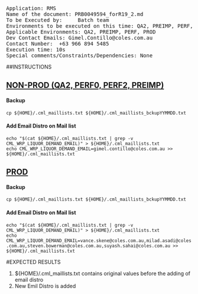<pre>
Application: RMS
Name of the document: PRB0049594_forR19_2.md
To be Executed by:     Batch team
Environments to be executed on this time: QA2, PREIMP, PERF, PROD
Applicable Environments: QA2, PREIMP, PERF, PROD
Dev Contact Emails: Gimel.Contillo@coles.com.au
Contact Number:  +63 966 894 5485
Execution time: 10s
Special comments/Constraints/Dependencies: None
</pre>

##INSTRUCTIONS

<h2><a href="#NONPROD">NON-PROD (QA2, PERF0, PERF2, PREIMP)</a></h2>

<h4>Backup</h4>
<code>cp ${HOME}/.cml_maillists.txt ${HOME}/.cml_maillists_bckupYYMMDD.txt</code>


<h4>Add Email Distro on Mail list</h4>
<code>echo "$(cat ${HOME}/.cml_maillists.txt | grep -v CML_WRP_LIQUOR_DEMAND_EMAIL)" > ${HOME}/.cml_maillists.txt</code>
<br/>
<code>echo CML_WRP_LIQUOR_DEMAND_EMAIL=gimel.contillo@coles.com.au >> ${HOME}/.cml_maillists.txt</code>

<h2><a href="#PROD">PROD</a></h2>

<h4>Backup</h4>
<code>cp ${HOME}/.cml_maillists.txt ${HOME}/.cml_maillists_bckupYYMMDD.txt</code>


<h4>Add Email Distro on Mail list</h4>
<code>echo "$(cat ${HOME}/.cml_maillists.txt | grep -v CML_WRP_LIQUOR_DEMAND_EMAIL)" > ${HOME}/.cml_maillists.txt</code>
<br/>
<code>echo CML_WRP_LIQUOR_DEMAND_EMAIL=vance.skene@coles.com.au,milad.asadi@coles.com.au,steven.bowerman@coles.com.au,suyash.sahai@coles.com.au >> ${HOME}/.cml_maillists.txt</code>

#EXPECTED RESULTS

<ol>
	<li>${HOME}/.cml_maillists.txt contains original values before the adding of email distro</li>
	<li>New Emil Distro is added</li>
</ol>